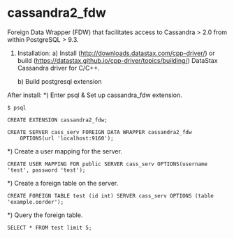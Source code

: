 cassandra2_fdw
==============

Foreign Data Wrapper (FDW) that facilitates access to Cassandra > 2.0 from within PostgreSQL > 9.3.

1. Installation:
	a) Install (http://downloads.datastax.com/cpp-driver/) or build (https://datastax.github.io/cpp-driver/topics/building/) DataStax Cassandra driver for C/C++.

	b) Build postgresql extension

After install:
*) Enter psql & Set up cassandra_fdw extension.

	$ psql

	CREATE EXTENSION cassandra2_fdw;

	CREATE SERVER cass_serv FOREIGN DATA WRAPPER cassandra2_fdw 
		OPTIONS(url 'localhost:9160');


*) Create a user mapping for the server.

	CREATE USER MAPPING FOR public SERVER cass_serv OPTIONS(username 'test', password 'test');


*) Create a foreign table on the server.

	CREATE FOREIGN TABLE test (id int) SERVER cass_serv OPTIONS (table 'example.oorder');


*) Query the foreign table.

	SELECT * FROM test limit 5;
